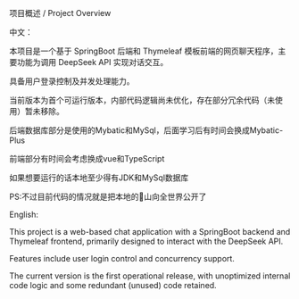 项目概述 / Project Overview

中文：

本项目是一个基于 SpringBoot 后端和 Thymeleaf 模板前端的网页聊天程序，主要功能为调用 DeepSeek API 实现对话交互。

具备用户登录控制及并发处理能力。

当前版本为首个可运行版本，内部代码逻辑尚未优化，存在部分冗余代码（未使用）暂未移除。

后端数据库部分是使用的Mybatic和MySql，后面学习后有时间会换成Mybatic-Plus

前端部分有时间会考虑换成vue和TypeScript

如果想要运行的话本地至少得有JDK和MySql数据库

PS:不过目前代码的情况就是把本地的💩山向全世界公开了

English:

This project is a web-based chat application with a SpringBoot backend and Thymeleaf frontend, primarily designed to interact with the DeepSeek API.

Features include user login control and concurrency support.

The current version is the first operational release, with unoptimized internal code logic and some redundant (unused) code retained.
